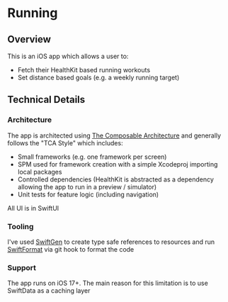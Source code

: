 # Running 

## Overview 

This is an iOS app which allows a user to:
- Fetch their HealthKit based running workouts 
- Set distance based goals (e.g. a weekly running target)

## Technical Details 

### Architecture 

The app is architected using [The Composable Architecture](https://github.com/pointfreeco/swift-composable-architecture) and generally follows the "TCA Style" which includes:
- Small frameworks (e.g. one framework per screen)
- SPM used for framework creation with a simple Xcodeproj importing local packages
- Controlled dependencies (HealthKit is abstracted as a dependency allowing the app to run in a preview / simulator)
- Unit tests for feature logic (including navigation)

All UI is in SwiftUI 

### Tooling 

I've used [SwiftGen](https://github.com/SwiftGen/SwiftGen) to create type safe references to resources and run [SwiftFormat](https://github.com/nicklockwood/SwiftFormat) via git hook to format the code

### Support

The app runs on iOS 17+. The main reason for this limitation is to use SwiftData as a caching layer  
